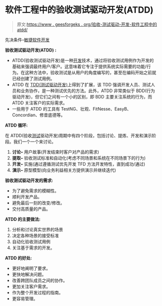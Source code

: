 # 软件工程中的验收测试驱动开发(ATDD)

> 原文:[https://www . geesforgeks . org/验收-测试驱动-开发-软件工程中的 atdd/](https://www.geeksforgeeks.org/acceptance-test-driven-development-atdd-in-software-engineering/)

先决条件–[敏捷软件开发](https://www.geeksforgeeks.org/software-engineering-agile-software-development/)

**验收测试驱动开发(ATDD) :**

*   ATDD(验收测试驱动开发)是一种[开发](https://www.geeksforgeeks.org/software-engineering-agile-software-development/)技术，通过将验收测试用例作为开发的基础来强调最终用户/客户。这意味着它专注于提供系统实际需要的功能/行为。在这种方法中，验收测试是从用户的角度编写的，甚至在编码开始之前就已经创建了测试用例。
*   ATDD 在 [TDD(测试驱动开发)](https://www.geeksforgeeks.org/test-driven-development-tdd/)上得到了扩展，该 TDD 强调开发人员、测试人员和业务协作，是一种测试优先的方法。此外，ATDD 非常类似于 BDD(行为驱动开发)，但它们之间有一个小的区别，即 BDD 主要关注系统的行为，而 ATDD 关注客户的实际需求。
*   一些用于 ATDD 的工具有 TestNG、壮观、FitNesse、EasyB、Concordian、修昔底德等。

**ATDD 循环:**

在 ATDD(验收[测试](https://www.geeksforgeeks.org/types-software-testing/)驱动开发)周期中有四个阶段，包括讨论、提炼、开发和演示阶段。我们一个一个来讨论。

1.  **讨论–**
    用户故事(开发结束时客户对产品的需求)
2.  **提取–**
    验收测试标准和自动化(考虑不同场景和系统在不同场景下的行为)
3.  **开发–**
    实施(通过遵循测试优先开发 TFD 方法开发特性，直到成功/通过)
4.  **演示–**
    原型模型(向业务利益相关方提供演示并继续迭代)

**验收测试驱动开发的需求:**

*   为了避免需求的模糊性。
*   顺利开发产品。
*   避免最后一刻的改变/修改。
*   交付高质量的产品。

**ATDD 的主要做法:**

1.  分析和讨论真实世界的场景
2.  决定各种场景的接受标准
3.  自动化验收测试用例
4.  关注基于需求的开发。

**ATDD 的好处:**

*   更好地阐明了要求。
*   更快地解决问题。
*   改善跨团队成员之间的协作。
*   更加关注客户需求。
*   作为整个开发过程的指南。
*   更容易管理。